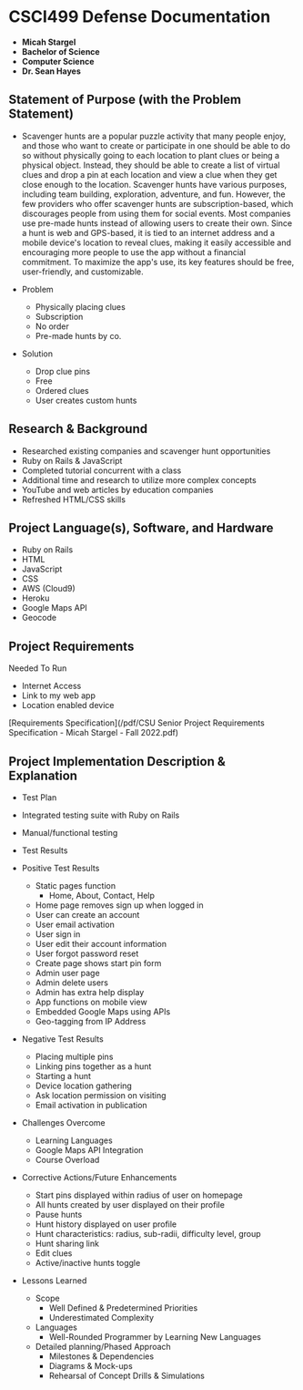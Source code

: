CSCI499 Defense Documentation
=============================

- **Micah Stargel** 
- **Bachelor of Science** 
- **Computer Science** 
- **Dr. Sean Hayes** 

## Statement of Purpose (with the Problem Statement)

- Scavenger hunts are a popular puzzle activity that many people enjoy, and those who want to create or participate in one should be able to do so without physically going to each location to plant clues or being a physical object. Instead, they should be able to create a list of virtual clues and drop a pin at each location and view a clue when they get close enough to the location. Scavenger hunts have various purposes, including team building, exploration, adventure, and fun. However, the few providers who offer scavenger hunts are subscription-based, which discourages people from using them for social events. Most companies use pre-made hunts instead of allowing users to create their own. Since a hunt is web and GPS-based, it is tied to an internet address and a mobile device's location to reveal clues, making it easily accessible and encouraging more people to use the app without a financial commitment. To maximize the app's use, its key features should be free, user-friendly, and customizable.

- Problem
  - Physically placing clues
  - Subscription
  -	No order
  -	Pre-made hunts by co.

- Solution
  -	Drop clue pins
  - Free
  - Ordered clues
  - User creates custom hunts

## Research & Background

-	Researched existing companies and scavenger hunt opportunities
-	Ruby on Rails & JavaScript
  - Completed tutorial concurrent with a class
  - Additional time and research to utilize more complex concepts
  -   YouTube and web articles by education companies
-	Refreshed HTML/CSS skills

## Project Language(s), Software, and Hardware

-	Ruby on Rails
-	HTML
-	JavaScript
-	CSS
-	AWS (Cloud9)
-	Heroku
-	Google Maps API
-	Geocode

## Project Requirements

Needed To Run
-	Internet Access
-	Link to my web app
-	Location enabled device

[Requirements Specification](/pdf/CSU Senior Project Requirements Specification - Micah Stargel - Fall 2022.pdf)

## Project Implementation Description & Explanation

-	Test Plan
  - Integrated testing suite with Ruby on Rails
  - Manual/functional testing


-	Test Results
  - Positive Test Results
    - Static pages function
        - Home, About, Contact, Help
    - Home page removes sign up when logged in
    - User can create an account
    - User email activation
    - User sign in
    - User edit their account information
    - User forgot password reset
    - Create page shows start pin form
    - Admin user page
    - Admin delete users
    - Admin has extra help display
    - App functions on mobile view
    - Embedded Google Maps using APIs
    - Geo-tagging from IP Address
  - Negative Test Results
    - Placing multiple pins
    - Linking pins together as a hunt
    - Starting a hunt
    - Device location gathering
    - Ask location permission on visiting
    - Email activation in publication

 
- Challenges Overcome
  - Learning Languages
  - Google Maps API Integration
  - Course Overload


- Corrective Actions/Future Enhancements
  - Start pins displayed within radius of user on homepage
  - All hunts created by user displayed on their profile
  - Pause hunts
  - Hunt history displayed on user profile
  - Hunt characteristics: radius, sub-radii, difficulty level, group
  - Hunt sharing link
  - Edit clues
  - Active/inactive hunts toggle


- Lessons Learned
  -	Scope
    -	Well Defined & Predetermined Priorities
    - Underestimated Complexity
  - Languages
    - Well-Rounded Programmer by Learning New Languages
  - Detailed planning/Phased Approach
    - Milestones & Dependencies
    - Diagrams & Mock-ups
    - Rehearsal of Concept Drills & Simulations
